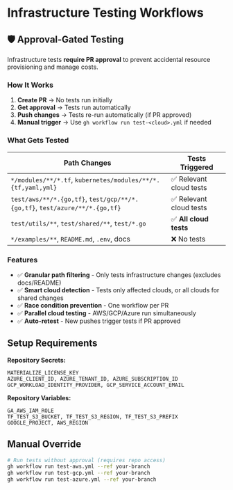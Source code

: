 # Infrastructure Testing Workflows

## 🛡️ **Approval-Gated Testing**

Infrastructure tests **require PR approval** to prevent accidental resource provisioning and manage costs.

### **How It Works**
1. **Create PR** → No tests run initially
2. **Get approval** → Tests run automatically  
3. **Push changes** → Tests re-run automatically (if PR approved)
4. **Manual trigger** → Use `gh workflow run test-<cloud>.yml` if needed


### **What Gets Tested**

| Path Changes | Tests Triggered |
|-------------|----------------|
| `*/modules/**/*.tf`, `kubernetes/modules/**/*.{tf,yaml,yml}` | ✅ Relevant cloud tests |
| `test/aws/**/*.{go,tf}`, `test/gcp/**/*.{go,tf}`, `test/azure/**/*.{go,tf}` | ✅ Relevant cloud tests |
| `test/utils/**`, `test/shared/**`, `test/*.go` | ✅ **All cloud tests** |
| `*/examples/**`, `README.md`, `.env`, docs | ❌ No tests |

### **Features**
- ✅ **Granular path filtering** - Only tests infrastructure changes (excludes docs/README)
- ✅ **Smart cloud detection** - Tests only affected clouds, or all clouds for shared changes
- ✅ **Race condition prevention** - One workflow per PR
- ✅ **Parallel cloud testing** - AWS/GCP/Azure run simultaneously  
- ✅ **Auto-retest** - New pushes trigger tests if PR approved

## **Setup Requirements**

**Repository Secrets:**
```
MATERIALIZE_LICENSE_KEY
AZURE_CLIENT_ID, AZURE_TENANT_ID, AZURE_SUBSCRIPTION_ID  
GCP_WORKLOAD_IDENTITY_PROVIDER, GCP_SERVICE_ACCOUNT_EMAIL
```

**Repository Variables:**
```
GA_AWS_IAM_ROLE
TF_TEST_S3_BUCKET, TF_TEST_S3_REGION, TF_TEST_S3_PREFIX
GOOGLE_PROJECT, AWS_REGION
```

## **Manual Override**

```bash
# Run tests without approval (requires repo access)
gh workflow run test-aws.yml --ref your-branch
gh workflow run test-gcp.yml --ref your-branch  
gh workflow run test-azure.yml --ref your-branch
```
